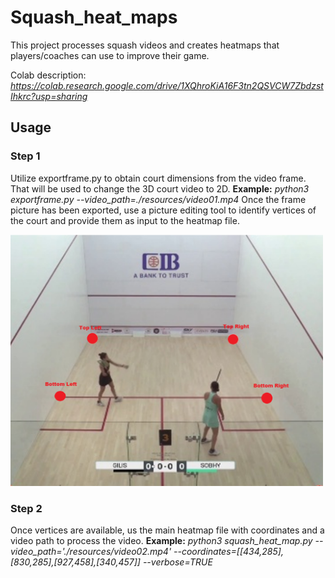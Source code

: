 # Squash_heat_maps
This project processes squash videos and creates heatmaps that players/coaches can use to improve their game. 

Colab description: *https://colab.research.google.com/drive/1XQhroKiA16F3tn2QSVCW7ZbdzstIhkrc?usp=sharing*

## Usage
### Step 1
Utilize exportframe.py to obtain court dimensions from the video frame. That will be used to change the 3D court video to 2D.
**Example:** *python3 exportframe.py --video_path=./resources/video01.mp4*
Once the frame picture has been exported, use a picture editing tool to identify vertices of the court and provide them as input to the heatmap file.

<img src="resources/images/vertex_identification.png" width="500">

### Step 2
Once vertices are available, us the main heatmap file with coordinates and a video path to process the video. 
**Example:** *python3 squash_heat_map.py --video_path='./resources/video02.mp4' --coordinates=[[434,285],[830,285],[927,458],[340,457]] --verbose=TRUE*

